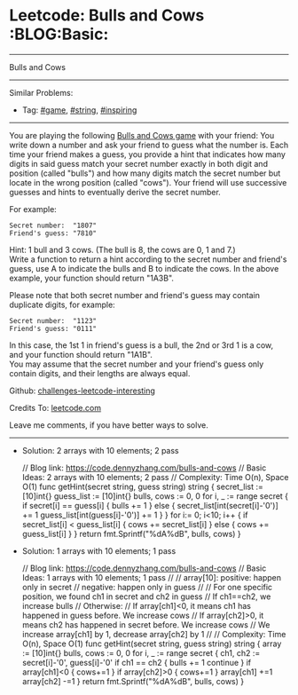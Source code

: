 
# Leetcode: Bulls and Cows     :BLOG:Basic:

---

Bulls and Cows  

---

Similar Problems:  

-   Tag: [#game](https://code.dennyzhang.com/tag/game), [#string](https://code.dennyzhang.com/tag/string), [#inspiring](https://code.dennyzhang.com/tag/inspiring)

---

You are playing the following [Bulls and Cows game](https://en.wikipedia.org/wiki/Bulls_and_Cows) with your friend: You write down a number and ask your friend to guess what the number is. Each time your friend makes a guess, you provide a hint that indicates how many digits in said guess match your secret number exactly in both digit and position (called "bulls") and how many digits match the secret number but locate in the wrong position (called "cows"). Your friend will use successive guesses and hints to eventually derive the secret number.  

For example:  

    Secret number:  "1807"
    Friend's guess: "7810"

Hint: 1 bull and 3 cows. (The bull is 8, the cows are 0, 1 and 7.)  
Write a function to return a hint according to the secret number and friend's guess, use A to indicate the bulls and B to indicate the cows. In the above example, your function should return "1A3B".  

Please note that both secret number and friend's guess may contain duplicate digits, for example:  

    Secret number:  "1123"
    Friend's guess: "0111"

In this case, the 1st 1 in friend's guess is a bull, the 2nd or 3rd 1 is a cow, and your function should return "1A1B".  
You may assume that the secret number and your friend's guess only contain digits, and their lengths are always equal.  

Github: [challenges-leetcode-interesting](https://github.com/DennyZhang/challenges-leetcode-interesting/tree/master/bulls-and-cows)  

Credits To: [leetcode.com](https://leetcode.com/problems/bulls-and-cows/description/)  

Leave me comments, if you have better ways to solve.  

---

-   Solution: 2 arrays with 10 elements; 2 pass

    // Blog link: https://code.dennyzhang.com/bulls-and-cows
    // Basic Ideas: 2 arrays with 10 elements; 2 pass
    // Complexity: Time O(n), Space O(1)
    func getHint(secret string, guess string) string {
        secret_list := [10]int{}
        guess_list := [10]int{}
        bulls, cows := 0, 0
        for i, _ := range secret {
    	if secret[i] == guess[i] {
    	    bulls += 1
    	} else {
    	    secret_list[int(secret[i]-'0')] += 1
    	    guess_list[int(guess[i]-'0')] += 1
    	}
        }
        for i:= 0; i<10; i++ {
    	if secret_list[i] < guess_list[i] {
    	    cows += secret_list[i]
    	} else {
    	    cows += guess_list[i]
    	}
        }
        return fmt.Sprintf("%dA%dB", bulls, cows)
    }

-   Solution: 1 arrays with 10 elements; 1 pass

    // Blog link: https://code.dennyzhang.com/bulls-and-cows
    // Basic Ideas: 1 arrays with 10 elements; 1 pass
    //
    //  array[10]: positive: happen only in secret
    //             negative: happen only in guess
    //
    //  For one specific position, we found ch1 in secret and ch2 in guess
    //    If ch1==ch2, we increase bulls
    //    Otherwise: 
    //       If array[ch1]<0, it means ch1 has happened in guess before. We increase cows
    //       If array[ch2]>0, it means ch2 has happened in secret before. We increase cows
    //       We increase array[ch1] by 1, decrease array[ch2] by 1
    //
    // Complexity: Time O(n), Space O(1)
    func getHint(secret string, guess string) string {
        array := [10]int{}
        bulls, cows := 0, 0
        for i, _ := range secret {
    	ch1, ch2 := secret[i]-'0', guess[i]-'0'
    	if ch1 == ch2 {
    	    bulls += 1
    	    continue
    	}
    	if array[ch1]<0 { cows+=1 }
    	if array[ch2]>0 { cows+=1 }
    	array[ch1] +=1
    	array[ch2] -=1
        }
        return fmt.Sprintf("%dA%dB", bulls, cows)
    }

